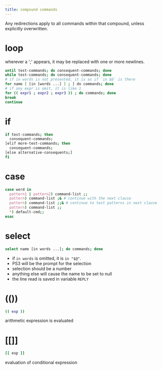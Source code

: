 ```yaml
---
title: compound commands
---
```



Any redirections apply to all commands within that compound, unless explicitly overwritten.

# loop
wherever a ';' appears, it may be replaced with one or more newlines.

```sh
until test-commands; do consequent-commands; done
while test-commands; do consequent-commands; done
# if in words is not presented, it is as if `in $@` is there
for name [ [in [words ...] ] ; ] do commands; done
# if any expr is omit, it is like 1
for (( expr1 ; expr2 ; expr3 )) ; do commands; done
break
continue
```

# if
```sh
if test-commands; then
  consequent-commands;
[elif more-test-commands; then
  consequent-commands;
[else alternative-consequents;]
fi
```

# case

```sh
case word in
  pattern1 | pattern2) command-list ;;
  pattern) command-list ;& # continue with the next clause
  pattern) command-list ;;& # continue to test patterns in next clause
  pattern) command-list ;;
  *) default-cmd;;
esac
```

# select
```sh
select name [in words ...]; do commands; done
```

* if `in words` is omitted, it is `in "$@"`.
* PS3 will be the prompt for the selection
* selection should be a number
* anything else will cause the name to be set to null
* the line read is saved in variable `REPLY`

# (())
```sh
(( exp ))
```

arithmetic expression is evaluated

# [[]]
```sh
[[ exp ]]
```

evaluation of conditional expression
